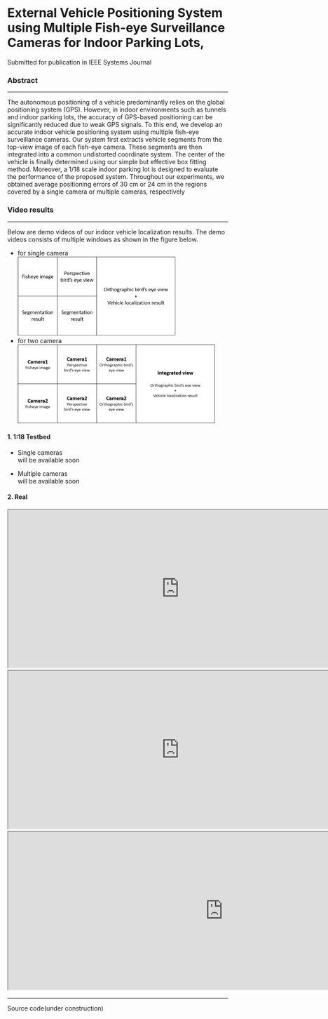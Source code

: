 # External Vehicle Positioning System using Multiple Fish-eye Surveillance Cameras for Indoor Parking Lots,
Submitted for publication in IEEE Systems Journal

### Abstract
---

The autonomous positioning of a vehicle predominantly relies on the global positioning system (GPS). However, in indoor environments such as tunnels and indoor parking lots, the accuracy of GPS-based positioning can be significantly reduced due to weak GPS signals. To this end, we develop an accurate indoor vehicle positioning system using multiple fish-eye surveillance cameras. Our system first extracts vehicle segments from the top-view image of each fish-eye camera. These segments are then integrated into a common undistorted coordinate system. The center of the vehicle is finally determined using our simple but effective box fitting method. Moreover, a 1/18 scale indoor parking lot is designed to evaluate the performance of the proposed system. Throughout our experiments, we obtained average positioning errors of 30 cm or 24 cm in the regions covered by a single camera or multiple cameras, respectively<br/>

### Video results 
---
Below are demo videos of our indoor vehicle localization results.
The demo videos consists of multiple windows as shown in the figure below.
 - for single camera<br/>
 <img width="360" height="180" src="https://raw.githubusercontent.com/stkim1988/IndoorVehiclePositioning/master/img/singleviewtable.png" ><br/>
 - for two camera<br/>
 <img width="450" height="180" src="https://raw.githubusercontent.com/stkim1988/IndoorVehiclePositioning/master/img/multiviewtable.png"><br/>
 <!--![Video index](https://raw.githubusercontent.com/stkim1988/IndoorVehiclePositioning/master/img/multiviewtable_.png)<br/>-->
 
#### 1. 1:18 Testbed

- Single cameras<br>
will be available soon

- Multiple cameras<br>
will be available soon

#### 2. Real

<iframe width="780" height="360" src="https://www.youtube.com/embed/TVy8VizQbG0" frameborder="1" allowfullscreen></iframe><br/>
<iframe width="780" height="360" src="https://www.youtube.com/embed/8LBCfdlbXOU" frameborder="1" allowfullscreen></iframe><br/>
<iframe width="980" height="360"  src="https://www.youtube.com/embed/cxhGteBag0M" frameborder="1" allowfullscreen></iframe><br/>


<!--
    - camera 1<br/>
[![Watch the video](https://img.youtube.com/vi/TVy8VizQbG0/sddefault.jpg)](https://youtu.be/TVy8VizQbG0)<br/>
    - camera 2<br/>
[![Watch the video](https://img.youtube.com/vi/8LBCfdlbXOU/sddefault.jpg)](https://youtu.be/8LBCfdlbXOU)<br/>
- Multiple cameras<br>
    - camera 1&2<br>
[![Watch the video](https://img.youtube.com/vi/cxhGteBag0M/sddefault.jpg)](https://youtu.be/cxhGteBag0M)<br/>
-->

---
Source code(under construction)  
